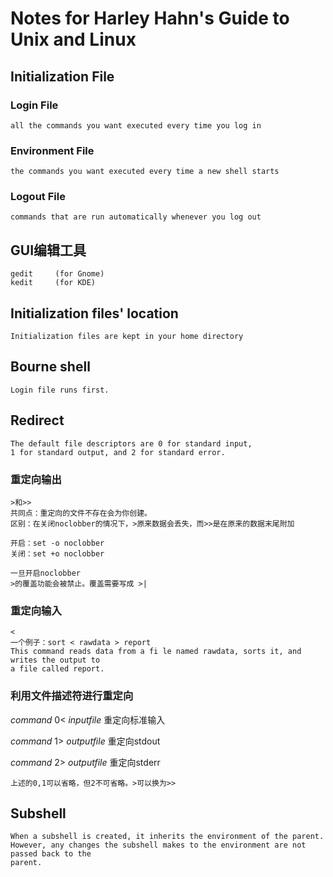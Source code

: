 # Notes for Harley Hahn's Guide to Unix and Linux

## Initialization File

### Login File
    all the commands you want executed every time you log in
### Environment File
    the commands you want executed every time a new shell starts
### Logout File
    commands that are run automatically whenever you log out

## GUI编辑工具
    gedit     (for Gnome)
    kedit     (for KDE)

## Initialization files' location
    Initialization files are kept in your home directory

## Bourne shell
    Login file runs first.

##  Redirect
    The default file descriptors are 0 for standard input,
    1 for standard output, and 2 for standard error.

### 重定向输出    
    >和>>
    共同点：重定向的文件不存在会为你创建。
    区别：在关闭noclobber的情况下，>原来数据会丢失，而>>是在原来的数据末尾附加

    开启：set -o noclobber
    关闭：set +o noclobber

    一旦开启noclobber
    >的覆盖功能会被禁止。覆盖需要写成 >|
### 重定向输入
    
    <
    一个例子：sort < rawdata > report
    This command reads data from a fi le named rawdata, sorts it, and writes the output to
    a file called report.
### 利用文件描述符进行重定向
*command*  0<  *inputfile*     重定向标准输入

*command*  1>  *outputfile*    重定向stdout

*command*  2>  *outputfile*    重定向stderr

    上述的0,1可以省略，但2不可省略。>可以换为>>

## Subshell 
    When a subshell is created, it inherits the environment of the parent.
    However, any changes the subshell makes to the environment are not passed back to the
    parent.

